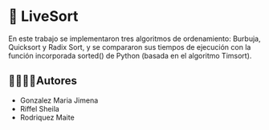 # 🐍 LiveSort 
En este trabajo se implementaron tres algoritmos de ordenamiento: Burbuja, Quicksort y Radix Sort, y se compararon sus tiempos de ejecución con la función incorporada sorted() de Python (basada en el algoritmo Timsort).

## 🙎‍♀️🙎‍♂️Autores

- Gonzalez Maria Jimena
- Riffel Sheila 
- Rodriquez Maite

